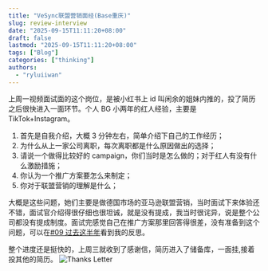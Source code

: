 ```yaml
---
title: "VeSync联盟营销面经(Base重庆)"
slug: review-interview
date: "2025-09-15T11:11:20+08:00"
draft: false
lastmod: "2025-09-15T11:11:20+08:00"
tags: ["Blog"]
categories: ["thinking"]
authors:
  - "ryluiiwan"
---
```


上周一视频面试面的这个岗位，是被小红书上 id 叫闲余的姐妹内推的，投了简历之后很快进入一面环节。个人 BG 小两年的红人经验，主要是 TikTok+Instagram。

1. 首先是自我介绍，大概 3 分钟左右，简单介绍下自己的工作经历；
2. 为什么从上一家公司离职，每次离职都是什么原因做出的选择；
3. 请说一个做得比较好的 campaign，你们当时是怎么做的；对于红人有没有什么激励措施；
4. 你认为一个推广方案要怎么来制定；
5. 你对于联盟营销的理解是什么；

大概是这些问题，她们主要是做德国市场的亚马逊联盟营销，当时面试下来体验还不错，面试官介绍得很仔细也很坦诚，就是没有提成，我当时很诧异，说是整个公司都没有提成制度。面试完感觉自己在推广方案那里回答得很差，没有准备到这个问题，可以在[#09 过去这半年](https://ryluiiwan.com/zh/2025/09/14/09-half-year-life/)看到我的反思。

整个进度还是挺快的，上周三就收到了感谢信，简历进入了储备库，一面挂,接着投其他的简历。
![Thanks Letter](/images/Interview.png)
